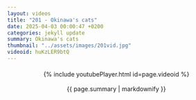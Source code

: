 ```yaml
---
layout: videos
title: "201 - Okinawa's cats"
date: 2025-04-03 00:00:47 +0200
categories: jekyll update
summary: Okinawa's cats
thumbnail: "../assets/images/201vid.jpg"
videoid: huKzLER9btQ
---
```


<div style="text-align: center; margin-top: 20px;">
  {% include youtubePlayer.html id=page.videoid %}
  <p style="margin-top: 15px; font-size: 1.2em; color: #333;">
    <p>{{ page.summary | markdownify }}</p>
  </p>
</div>
